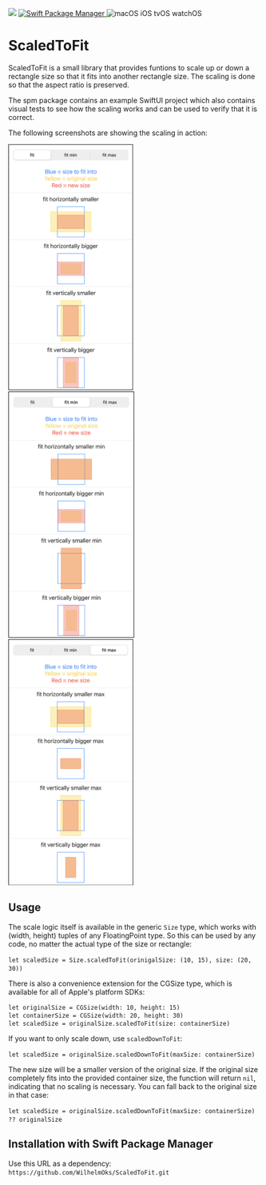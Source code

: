 <p>
    <img src="https://img.shields.io/badge/Swift-5.4-orange.svg" />
    <a href="https://swift.org/package-manager">
        <img src="https://img.shields.io/badge/spm-compatible-brightgreen.svg?style=flat" alt="Swift Package Manager" />
    </a>
    <img src="https://img.shields.io/badge/platforms-macOS iOS tvOS watchOS-brightgreen.svg?style=flat" alt="macOS iOS tvOS watchOS" />
</p>

# ScaledToFit

ScaledToFit is a small library that provides funtions to scale up or down a rectangle size so that it fits into another rectangle size.
The scaling is done so that the aspect ratio is preserved.

The spm package contains an example SwiftUI project which also contains visual tests to see how the scaling works and can be used to verify that it is correct.

The following screenshots are showing the scaling in action:

<span>
<img src="Images/fit.png" width="250" />
<img src="Images/fit_min.png" width="252" />
<img src="Images/fit_max.png" width="250" />
</span>

## Usage

The scale logic itself is available in the generic `Size` type, which works with (width, height) tuples of any FloatingPoint type.
So this can be used by any code, no matter the actual type of the size or rectangle:

`let scaledSize = Size.scaledToFit(orinigalSize: (10, 15), size: (20, 30))`

There is also a convenience extension for the CGSize type, which is available for all of Apple's platform SDKs:

```
let originalSize = CGSize(width: 10, height: 15)
let containerSize = CGSize(width: 20, height: 30)
let scaledSize = originalSize.scaledToFit(size: containerSize)
```

If you want to only scale down, use `scaledDownToFit`:

`let scaledSize = originalSize.scaledDownToFit(maxSize: containerSize)`

The new size will be a smaller version of the original size.
If the original size completely fits into the provided container size, the function will return `nil`, indicating that no scaling is necessary.
You can fall back to the original size in that case:

`let scaledSize = originalSize.scaledDownToFit(maxSize: containerSize) ?? originalSize`


## Installation with Swift Package Manager

Use this URL as a dependency:
`https://github.com/WilhelmOks/ScaledToFit.git`

